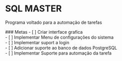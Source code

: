 <h1>SQL MASTER</h1>
<p>Programa voltado para a automação de tarefas</p>
### Metas
- [  ] Criar interface grafica <br/>
- [  ] Implementar Menu de configurações do sistema <br/>
- [  ] Implementar suport a login <br/>
- [  ] Adicionar suporte ao banco de dados PostgreSQL <br/>
- [  ] Implementar Suporte para automação da tarefa <br/>
